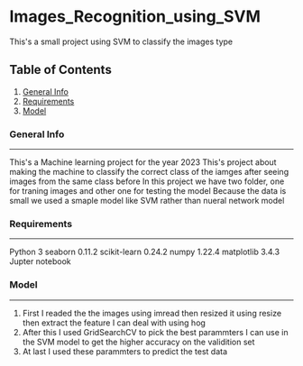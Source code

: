 # Images_Recognition_using_SVM
This's a small project using SVM to classify the images type 

## Table of Contents
1. [General Info](#general-info)
2. [Requirements](#requirements)
3. [Model](#model)

### General Info
***
This's a Machine learning project for the year 2023
This's project about making the machine to classify the correct class of the iamges after seeing images from the same class before
In this project we have two folder, one for traning images and other one for testing the model
Because the data is small we used a smaple model like SVM rather than nueral network model


### Requirements
***
Python 3
seaborn 0.11.2
scikit-learn 0.24.2
numpy 1.22.4
matplotlib 3.4.3
Jupter notebook

### Model
***
1. First I readed the the images using imread then resized it using resize then extract the feature I can deal with using hog
2. After this I used GridSearchCV to pick the best parammters I can use in the SVM model to get the higher accuracy on the validition set
3. At last I used these parammters to predict the test data 
